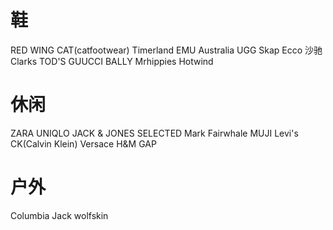 # 鞋

RED WING
CAT(catfootwear)
Timerland
EMU Australia
UGG
Skap
Ecco
沙驰
Clarks
TOD'S
GUUCCI
BALLY
Mrhippies
Hotwind

# 休闲

ZARA
UNIQLO
JACK & JONES
SELECTED
Mark Fairwhale
MUJI
Levi's
CK(Calvin Klein)
Versace
H&M
GAP

# 户外

Columbia
Jack wolfskin

